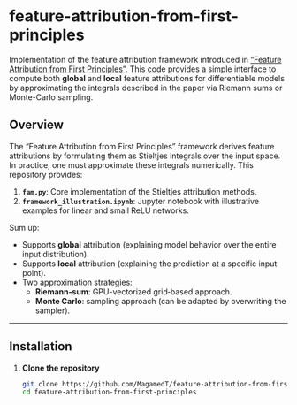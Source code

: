 # feature-attribution-from-first-principles

Implementation of the feature attribution framework introduced in [“Feature Attribution from First Principles”](https://arxiv.org/abs/2505.24729). This code provides a simple interface to compute both **global** and **local** feature attributions for differentiable models by approximating the integrals described in the paper via Riemann sums or Monte-Carlo sampling.


## Overview

The “Feature Attribution from First Principles” framework derives feature attributions by formulating them as Stieltjes integrals over the input space. In practice, one must approximate these integrals numerically. This repository provides:

1. **`fam.py`**: Core implementation of the Stieltjes attribution methods.  
2. **`framework_illustration.ipynb`**: Jupyter notebook with illustrative examples for linear and small ReLU networks.  

Sum up:
- Supports **global** attribution (explaining model behavior over the entire input distribution).  
- Supports **local** attribution (explaining the prediction at a specific input point).  
- Two approximation strategies:
  - **Riemann‐sum**: GPU-vectorized grid‐based approach.
  - **Monte Carlo**: sampling approach (can be adapted by overwriting the sampler).

---

## Installation

1. **Clone the repository**  
   ```bash
   git clone https://github.com/MagamedT/feature-attribution-from-first-principles.git
   cd feature-attribution-from-first-principles

